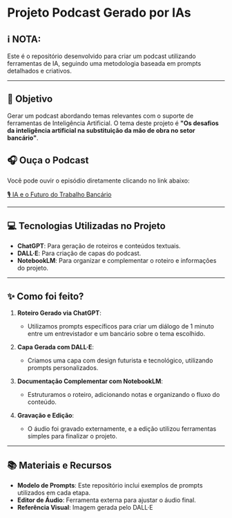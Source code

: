 # Projeto Podcast Gerado por IAs

## ℹ️ NOTA:
Este é o repositório desenvolvido para criar um podcast utilizando ferramentas de IA, seguindo uma metodologia baseada em prompts detalhados e criativos.

---

## 🎯 Objetivo
Gerar um podcast abordando temas relevantes com o suporte de ferramentas de Inteligência Artificial. O tema deste projeto é **"Os desafios da inteligência artificial na substituição da mão de obra no setor bancário"**.

## 🎧 Ouça o Podcast

Você pode ouvir o episódio diretamente clicando no link abaixo:

[🎙️ IA e o Futuro do Trabalho Bancário](IA_e_Futuro_Trabalho_Bancario_further_compressed.mp3)


---

## 💻 Tecnologias Utilizadas no Projeto

- **ChatGPT**: Para geração de roteiros e conteúdos textuais.
- **DALL·E**: Para criação de capas do podcast.
- **NotebookLM**: Para organizar e complementar o roteiro e informações do projeto.

---

## ✨ Como foi feito?

1. **Roteiro Gerado via ChatGPT**:
   - Utilizamos prompts específicos para criar um diálogo de 1 minuto entre um entrevistador e um bancário sobre o tema escolhido.

2. **Capa Gerada com DALL·E**:
   - Criamos uma capa com design futurista e tecnológico, utilizando prompts personalizados.

3. **Documentação Complementar com NotebookLM**:
   - Estruturamos o roteiro, adicionando notas e organizando o fluxo do conteúdo.

4. **Gravação e Edição**:
   - O áudio foi gravado externamente, e a edição utilizou ferramentas simples para finalizar o projeto.

---

## 📚 Materiais e Recursos

- **Modelo de Prompts**: Este repositório inclui exemplos de prompts utilizados em cada etapa.
- **Editor de Áudio**: Ferramenta externa para ajustar o áudio final.
- **Referência Visual**: Imagem gerada pelo DALL·E 

